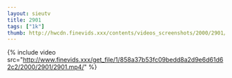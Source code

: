 ```yaml
--- 
layout: sieutv
title: 2901
tags: ["1k"]
thumb: http://hwcdn.finevids.xxx/contents/videos_screenshots/2000/2901/preview.mp4.jpg
---
```

{% include video src="http://www.finevids.xxx/get_file/1/858a37b53fc09bedd8a2d9e6d61d62c2/2000/2901/2901.mp4/" %} 
